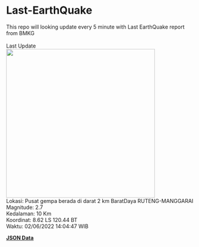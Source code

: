 # Last-EarthQuake
This repo will looking update every 5 minute with Last EarthQuake report from BMKG
<br>
<br>
Last Update
<br>
<img src="https://ews.bmkg.go.id/TEWS/data/20220602140447.mmi.jpg" width="400"/>
<br>
Lokasi: Pusat gempa berada di darat 2 km BaratDaya RUTENG-MANGGARAI <br>
Magnitude: 2.7 <br>
Kedalaman: 10 Km <br>
Koordinat: 8.62 LS 120.44 BT <br>
Waktu: 02/06/2022 14:04:47 WIB <br>

<a href="./data/data.json">**JSON Data**</a>
